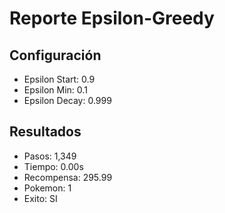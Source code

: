 # Reporte Epsilon-Greedy
## Configuración
- Epsilon Start: 0.9
- Epsilon Min: 0.1
- Epsilon Decay: 0.999

## Resultados
- Pasos: 1,349
- Tiempo: 0.00s
- Recompensa: 295.99
- Pokemon: 1
- Exito: SI
